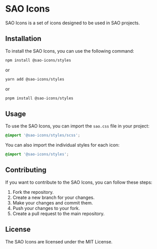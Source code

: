 # SAO Icons

SAO Icons is a set of icons designed to be used in SAO projects.

## Installation

To install the SAO Icons, you can use the following command:

```bash
npm install @sao-icons/styles
```

or

```bash
yarn add @sao-icons/styles
```

or

```bash
pnpm install @sao-icons/styles
```

## Usage

To use the SAO Icons, you can import the `sao.css` file in your project:

```scss
@import '@sao-icons/styles/scss';
```

You can also import the individual styles for each icon:

```css
@import '@sao-icons/styles';
```

## Contributing

If you want to contribute to the SAO Icons, you can follow these steps:

1. Fork the repository.
2. Create a new branch for your changes.
3. Make your changes and commit them.
4. Push your changes to your fork.
5. Create a pull request to the main repository.

## License

The SAO Icons are licensed under the MIT License.
